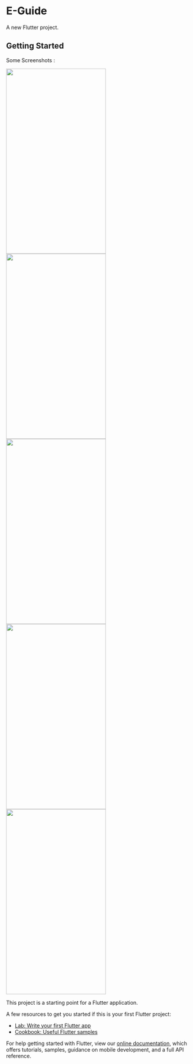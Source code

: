 # E-Guide

A new Flutter project.

## Getting Started

Some Screenshots :

<img src="https://user-images.githubusercontent.com/48326144/141974437-f1cabea8-597e-4a04-89e2-df32c3febac3.jpg" width="270" height="500"> <img src="https://user-images.githubusercontent.com/48326144/141974402-e701f3fb-6a5e-4524-86f3-50b278217638.jpg" width="270" height="500"> <img src="https://user-images.githubusercontent.com/48326144/141974425-8874fce0-6911-4b69-a039-98202f4a3bfc.jpg" width="270" height="500">
<img src="https://user-images.githubusercontent.com/48326144/141974427-bc0a95e4-faa9-4f6d-9497-e6ff64b1a622.jpg" width="270" height="500">
<img src="https://user-images.githubusercontent.com/48326144/141974431-52d0b87a-1dfa-4f26-9108-8c48322ec029.jpg" width="270" height="500">



This project is a starting point for a Flutter application.

A few resources to get you started if this is your first Flutter project:

- [Lab: Write your first Flutter app](https://flutter.dev/docs/get-started/codelab)
- [Cookbook: Useful Flutter samples](https://flutter.dev/docs/cookbook)

For help getting started with Flutter, view our 
[online documentation](https://flutter.dev/docs), which offers tutorials, 
samples, guidance on mobile development, and a full API reference.
